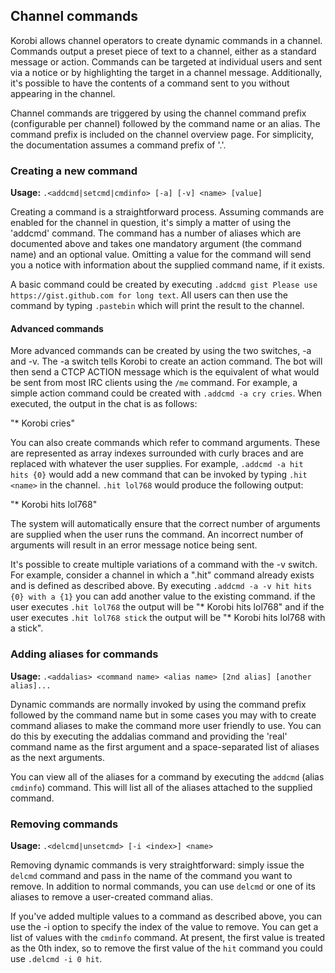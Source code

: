 ## Channel commands

Korobi allows channel operators to create dynamic commands in a channel. Commands output a preset piece of text to a
channel, either as a standard message or action. Commands can be targeted at individual users and sent via a notice
or by highlighting the target in a channel message. Additionally, it's possible to have the contents of a command sent
to you without appearing in the channel.

Channel commands are triggered by using the channel command prefix (configurable per channel) followed by the command
name or an alias. The command prefix is included on the channel overview page. For simplicity, the documentation
assumes a command prefix of '.'.

### Creating a new command

**Usage:** `.<addcmd|setcmd|cmdinfo> [-a] [-v] <name> [value]`

Creating a command is a straightforward process. Assuming commands are enabled for the channel in question, it's simply
a matter of using the 'addcmd' command. The command has a number of aliases which are documented above and takes one
mandatory argument (the command name) and an optional value. Omitting a value for the command will send you a notice
with information about the supplied command name, if it exists.

A basic command could be created by executing `.addcmd gist Please use https://gist.github.com for long text`. All users
can then use the command by typing `.pastebin` which will print the result to the channel.

#### Advanced commands

More advanced commands can be created by using the two switches, -a and -v. The -a switch tells Korobi to create an
action command. The bot will then send a CTCP ACTION message which is the equivalent of what would be sent from most
IRC clients using the `/me` command. For example, a simple action command could be created with `.addcmd -a cry cries`.
When executed, the output in the chat is as follows:

"\* Korobi cries"

You can also create commands which refer to command arguments. These are represented as array indexes surrounded with
curly braces and are replaced with whatever the user supplies. For example, `.addcmd -a hit hits {0}` would add a
new command that can be invoked by typing `.hit <name>` in the channel. `.hit lol768` would produce the following
output:

"\* Korobi hits lol768"

The system will automatically ensure that the correct number of arguments are supplied when the user runs the command.
An incorrect number of arguments will result in an error message notice being sent.

It's possible to create multiple variations of a command with the -v switch. For example, consider a channel in which a
".hit" command already exists and is defined as described above. By executing `.addcmd -a -v hit hits {0} with a {1}`
you can add another value to the existing command. if the user executes `.hit lol768` the output will be "\* Korobi
hits lol768" and if the user executes `.hit lol768 stick` the output will be "\* Korobi hits lol768 with a stick".

### Adding aliases for commands

**Usage:** `.<addalias> <command name> <alias name> [2nd alias] [another alias]...`

Dynamic commands are normally invoked by using the command prefix followed by the command name but in some cases you
may with to create command aliases to make the command more user friendly to use. You can do this by executing the
addalias command and providing the 'real' command name as the first argument and a space-separated list of aliases as
the next arguments.

You can view all of the aliases for a command by executing the `addcmd` (alias `cmdinfo`) command. This will list all
 of the aliases attached to the supplied command.

### Removing commands

**Usage:** `.<delcmd|unsetcmd> [-i <index>] <name>`

Removing dynamic commands is very straightforward: simply issue the `delcmd` command and pass in the name of the command
you want to remove. In addition to normal commands, you can use `delcmd` or one of its aliases to remove a user-created
command alias.

If you've added multiple values to a command as described above, you can use the -i option to specify the index of the
value to remove. You can get a list of values with the `cmdinfo` command. At present, the first value is treated as
the 0th index, so to remove the first value of the `hit` command you could use `.delcmd -i 0 hit`.